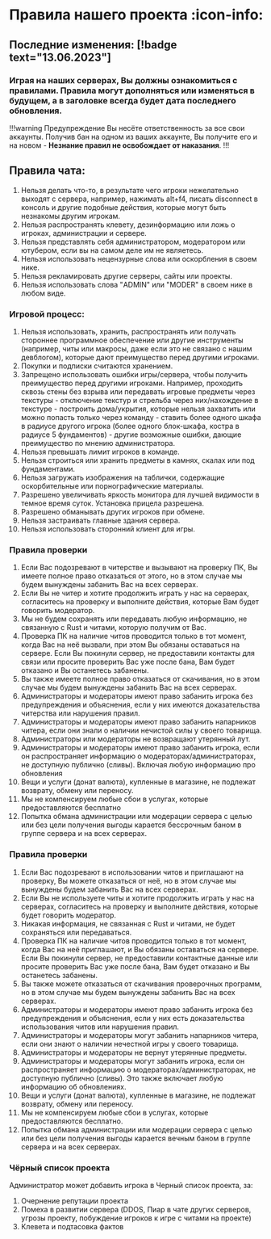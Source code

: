 # <b>Правила нашего проекта</b> :icon-info:

## Последние изменения: [!badge text="13.06.2023"]

### Играя на наших серверах, Вы должны ознакомиться с правилами. Правила могут дополняться или изменяться в будущем, а в заголовке всегда будет дата последнего обновления.

!!!warning Предупреждение
Вы несёте ответственность за все свои аккаунты. Получив бан на одном из ваших аккаунте, Вы получите его и на новом - <b>Незнание правил не освобождает от наказания</b>.
!!!

## Правила чата:
1. Нельзя делать что-то, в результате чего игроки нежелательно выходят с сервера, например, нажимать alt+f4, писать disconnect в консоль и другие подобные действия, которые могут быть незнакомы другим игрокам.
2. Нельзя распространять клевету, дезинформацию или ложь о игроках, администрации и сервере.
3. Нельзя представлять себя администратором, модератором или ютубером, если вы на самом деле им не являетесь.
4. Нельзя использовать нецензурные слова или оскорбления в своем нике.
5. Нельзя рекламировать другие серверы, сайты или проекты.
6. Нельзя использовать слова "ADMIN" или "MODER" в своем нике в любом виде.

### Игровой процесс:
1. Нельзя использовать, хранить, распространять или получать стороннее программное обеспечение или другие инструменты (например, читы или макросы, даже если это не связано с нашим девблогом), которые дают преимущество перед другими игроками.
2. Покупки и подписки считаются хранением.
3. Запрещено использовать ошибки игры/сервера, чтобы получить преимущество перед другими игроками. Например, проходить сквозь стены без взрыва или передавать игровые предметы через текстуры - отключение текстур и стрельба через них/нахождение в текстуре - построить дома/укрытия, которые нельзя захватить или можно попасть только через команду - ставить более одного шкафа в радиусе другого игрока (более одного блок-шкафа, костра в радиусе 5 фундаментов) - другие возможные ошибки, дающие преимущество по мнению администратора.
4. Нельзя превышать лимит игроков в команде.
5. Нельзя строиться или хранить предметы в камнях, скалах или под фундаментами.
6. Нельзя загружать изображения на таблички, содержащие оскорбительные или порнографические материалы.
7. Разрешено увеличивать яркость монитора для лучшей видимости в темное время суток. Установка прицела разрешена.
8. Разрешено обманывать других игроков при обмене.
9. Нельзя застраивать главные здания сервера.
10. Нельзя использовать сторонний клиент для игры.

### Правила проверки
1. Если Вас подозревают в читерстве и вызывают на проверку ПК, Вы имеете полное право отказаться от этого, но в этом случае мы будем вынуждены забанить Вас на всех серверах.
2. Если Вы не читер и хотите продолжить играть у нас на серверах, согласитесь на проверку и выполните действия, которые Вам будет говорить модератор.
3. Мы не будем сохранять или передавать любую информацию, не связанную с Rust и читами, которую получим от Вас.
4. Проверка ПК на наличие читов проводится только в тот момент, когда Вас на неё вызвали, при этом Вы обязаны оставаться на сервере. Если Вы покинули сервер, не предоставили контакты для связи или просите проверить Вас уже после бана, Вам будет отказано и Вы останетесь забанены.
5. Вы также имеете полное право отказаться от скачивания, но в этом случае мы будем вынуждены забанить Вас на всех серверах.
6. Администраторы и модераторы имеют право забанить игрока без предупреждения и объяснения, если у них имеются доказательства читерства или нарушения правил.
7. Администраторы и модераторы имеют право забанить напарников читера, если они знали о наличии нечистой силы у своего товарища.
8. Администраторы или модераторы не возвращают утерянный лут.
9. Администраторы и модераторы имеют право забанить игрока, если он распространяет информацию о модераторах/администраторах, не доступную публично (сливы). Включая любую информацию про обновления
10. Вещи и услуги (донат валюта), купленные в магазине, не подлежат возврату, обмену или переносу.
11. Мы не компенсируем любые сбои в услугах, которые предоставляются бесплатно
11. Попытка обмана администрации или модерации сервера с целью или без цели получения выгоды карается бессрочным баном в группе сервера и на всех серверах.

### Правила проверки
1. Если Вас подозревают в использовании читов и приглашают на проверку, Вы можете отказаться от неё, но в этом случае мы вынуждены будем забанить Вас на всех серверах.
2. Если Вы не используете читы и хотите продолжить играть у нас на серверах, согласитесь на проверку и выполните действия, которые будет говорить модератор.
3. Никакая информация, не связанная с Rust и читами, не будет сохраняться или передаваться.
4. Проверка ПК на наличие читов проводится только в тот момент, когда Вас на неё приглашают, и Вы обязаны оставаться на сервере. Если Вы покинули сервер, не предоставили контактные данные или просите проверить Вас уже после бана, Вам будет отказано и Вы останетесь забанены.
5. Вы также можете отказаться от скачивания проверочных программ, но в этом случае мы будем вынуждены забанить Вас на всех серверах.
6. Администраторы и модераторы имеют право забанить игрока без предупреждения и объяснения, если у них есть доказательства использования читов или нарушения правил.
7. Администраторы и модераторы могут забанить напарников читера, если они знают о наличии нечестной игры у своего товарища.
8. Администраторы и модераторы не вернут утерянные предметы.
9. Администраторы и модераторы могут забанить игрока, если он распространяет информацию о модераторах/администраторах, не доступную публично (сливы). Это также включает любую информацию об обновлениях.
10. Вещи и услуги (донат валюта), купленные в магазине, не подлежат возврату, обмену или переносу.
11. Мы не компенсируем любые сбои в услугах, которые предоставляются бесплатно.
12. Попытка обмана администрации или модерации сервера с целью или без цели получения выгоды карается вечным баном в группе сервера и на всех серверах.

### Чёрный список проекта
Администратор может добавить игрока в Черный список проекта, за:
1. Очернение репутации проекта
2. Помеха в развитии сервера (DDOS, Пиар в чате других серверов, угрозы проекту, побуждение игроков к игре с читами на проекте)
3. Клевета и подтасовка фактов

